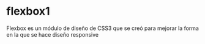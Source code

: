 # flexbox1
Flexbox es un módulo de diseño de CSS3 que se creó para mejorar la forma en la que se hace diseño responsive
